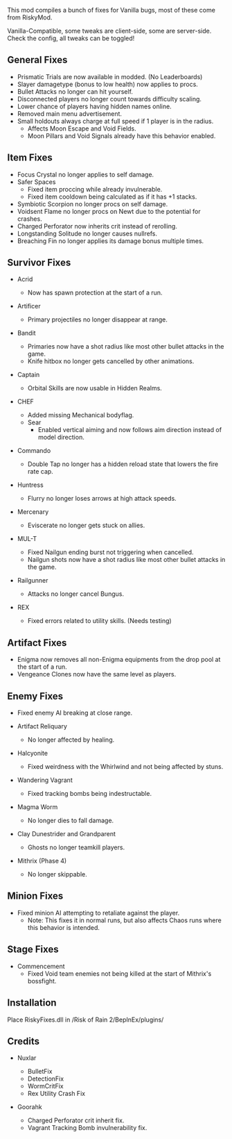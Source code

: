 This mod compiles a bunch of fixes for Vanilla bugs, most of these come from RiskyMod.

Vanilla-Compatible, some tweaks are client-side, some are server-side. Check the config, all tweaks can be toggled!

## General Fixes

- Prismatic Trials are now available in modded. (No Leaderboards)
- Slayer damagetype (bonus to low health) now applies to procs.
- Bullet Attacks no longer can hit yourself.
- Disconnected players no longer count towards difficulty scaling.
- Lower chance of players having hidden names online.
- Removed main menu advertisement.
- Small holdouts always charge at full speed if 1 player is in the radius.
	- Affects Moon Escape and Void Fields.
	- Moon Pillars and Void Signals already have this behavior enabled.

## Item Fixes

- Focus Crystal no longer applies to self damage.
- Safer Spaces
	- Fixed item proccing while already invulnerable.
	- Fixed item cooldown being calculated as if it has +1 stacks.
- Symbiotic Scorpion no longer procs on self damage.
- Voidsent Flame no longer procs on Newt due to the potential for crashes.
- Charged Perforator now inherits crit instead of rerolling.
- Longstanding Solitude no longer causes nullrefs.
- Breaching Fin no longer applies its damage bonus multiple times.

## Survivor Fixes
	
- Acrid
	- Now has spawn protection at the start of a run.
	
- Artificer
	- Primary projectiles no longer disappear at range.

- Bandit
	- Primaries now have a shot radius like most other bullet attacks in the game.
	- Knife hitbox no longer gets cancelled by other animations.
	
- Captain
	- Orbital Skills are now usable in Hidden Realms.

- CHEF
	- Added missing Mechanical bodyflag.
	- Sear
		- Enabled vertical aiming and now follows aim direction instead of model direction.
	
- Commando
	- Double Tap no longer has a hidden reload state that lowers the fire rate cap.
	
- Huntress
	- Flurry no longer loses arrows at high attack speeds.
	
- Mercenary
	- Eviscerate no longer gets stuck on allies.
	
- MUL-T
	- Fixed Nailgun ending burst not triggering when cancelled.
	- Nailgun shots now have a shot radius like most other bullet attacks in the game.
	
- Railgunner
	- Attacks no longer cancel Bungus.
	
- REX
	- Fixed errors related to utility skills. (Needs testing)

## Artifact Fixes

- Enigma now removes all non-Enigma equipments from the drop pool at the start of a run.
- Vengeance Clones now have the same level as players.

## Enemy Fixes

- Fixed enemy AI breaking at close range.

- Artifact Reliquary
	- No longer affected by healing.
	
- Halcyonite
	- Fixed weirdness with the Whirlwind and not being affected by stuns.
	
- Wandering Vagrant
	- Fixed tracking bombs being indestructable.

- Magma Worm
	- No longer dies to fall damage.
	
- Clay Dunestrider and Grandparent
	- Ghosts no longer teamkill players.
	
- Mithrix (Phase 4)
	- No longer skippable.
	
## Minion Fixes

- Fixed minion AI attempting to retaliate against the player.
	- Note: This fixes it in normal runs, but also affects Chaos runs where this behavior is intended.
	
## Stage Fixes

- Commencement
	- Fixed Void team enemies not being killed at the start of Mithrix's bossfight.

## Installation
Place RiskyFixes.dll in /Risk of Rain 2/BepInEx/plugins/

## Credits

- Nuxlar
	- BulletFix
	- DetectionFix
	- WormCritFix
	- Rex Utility Crash Fix
	
- Goorahk
	- Charged Perforator crit inherit fix.
	- Vagrant Tracking Bomb invulnerability fix.